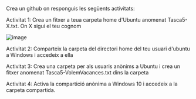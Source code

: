 Crea un github on responguis les següents activitats:

Activitat 1:
Crea un fitxer a teua carpeta home d'Ubuntu anomenat Tasca5-X.txt. On X sigui el teu cognom

![image](https://github.com/user-attachments/assets/b9ee9d65-0e3c-403f-b21e-08e4d2eb45aa)

Activitat 2:
Comparteix la carpeta del directori home del teu usuari d'ubuntu a Windows i accedeix a ella

Activitat 3:
Crea una carpeta per als usuaris anònims a Ubuntu i crea un fitxer anomenat Tasca5-VolemVacances.txt dins la carpeta

Activitat 4:
Activa la compartició anònima a Windows 10 i accedeix a la carpeta compartida.
